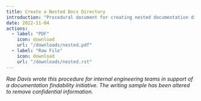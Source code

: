 ```yaml
---
title: Create a Nested Docs Directory
introduction: "Procedural document for creating nested documentation directories in a monorepo."
date: 2022-11-04
actions:
  - label: "PDF"
    icon: download
    url: "/downloads/nested.pdf"
  - label: "Raw File"
    icon: download
    url: "/downloads/nested.rst"
---
```


_Rae Davis wrote this procedure for internal engineering teams in support of a documentation findability initiative. The writing sample has been altered to remove confidential information._